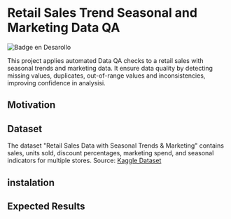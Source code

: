 
# Retail Sales Trend Seasonal and Marketing Data QA

![Badge en Desarollo](https://img.shields.io/badge/STATUS-EN%20DESAROLLO-green)

This project applies automated Data QA checks to a retail sales with seasonal trends and marketing data.
It ensure data quality by detecting missing values, duplicates, out-of-range values and inconsistencies, improving confidence in analysisi.

## Motivation

## Dataset
The dataset "Retail Sales Data with Seasonal Trends & Marketing" contains sales, units sold, discount percentages, marketing spend, and seasonal indicators for multiple stores. 
Source: [Kaggle Dataset](https://www.kaggle.com/datasets/abdullah0a/retail-sales-data-with-seasonal-trends-and-marketing/data)

## instalation


## Expected Results